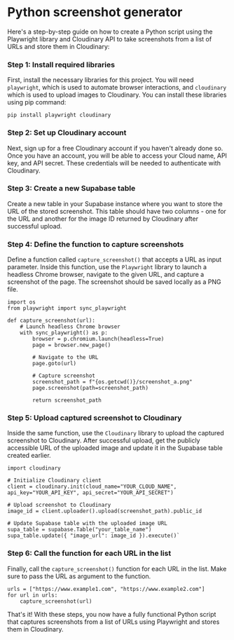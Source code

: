 # Python screenshot generator

Here's a step-by-step guide on how to create a Python script using the Playwright library and Cloudinary API to take screenshots from a list of URLs and store them in Cloudinary:

### Step 1: Install required libraries

First, install the necessary libraries for this project. You will need `playwright`, which is used to automate browser interactions, and `cloudinary` which is used to upload images to Cloudinary. You can install these libraries using pip command:

`pip install playwright cloudinary` 

### Step 2: Set up Cloudinary account

Next, sign up for a free Cloudinary account if you haven't already done so. Once you have an account, you will be able to access your Cloud name, API key, and API secret. These credentials will be needed to authenticate with Cloudinary.

### Step 3: Create a new Supabase table

Create a new table in your Supabase instance where you want to store the URL of the stored screenshot. This table should have two columns - one for the URL and another for the image ID returned by Cloudinary after successful upload.

### Step 4: Define the function to capture screenshots

Define a function called `capture_screenshot()` that accepts a URL as input parameter. Inside this function, use the `Playwright` library to launch a headless Chrome browser, navigate to the given URL, and capture a screenshot of the page. The screenshot should be saved locally as a PNG file.

    import os
    from playwright import sync_playwright
    
    def capture_screenshot(url):
        # Launch headless Chrome browser
        with sync_playwright() as p:
            browser = p.chromium.launch(headless=True)
            page = browser.new_page()
            
            # Navigate to the URL
            page.goto(url)
            
            # Capture screenshot
            screenshot_path = f"{os.getcwd()}/screenshot_a.png"
            page.screenshot(path=screenshot_path)
            
            return screenshot_path

### Step 5: Upload captured screenshot to Cloudinary
Inside the same function, use the `Cloudinary` library to upload the captured screenshot to Cloudinary. After successful upload, get the publicly accessible URL of the uploaded image and update it in the Supabase table created earlier.

    import cloudinary
    
    # Initialize Cloudinary client
    client = cloudinary.init(cloud_name="YOUR_CLOUD_NAME", api_key="YOUR_API_KEY", api_secret="YOUR_API_SECRET")
    
    # Upload screenshot to Cloudinary
    image_id = client.uploader().upload(screenshot_path).public_id
    
    # Update Supabase table with the uploaded image URL
    supa_table = supabase.Table("your_table_name")
    supa_table.update({ "image_url": image_id }).execute()` 

### Step 6: Call the function for each URL in the list

Finally, call the `capture_screenshot()` function for each URL in the list. Make sure to pass the URL as argument to the function.


    urls = ["https://www.example1.com", "https://www.example2.com"]
    for url in urls:
        capture_screenshot(url)

That's it! With these steps, you now have a fully functional Python script that captures screenshots from a list of URLs using Playwright and stores them in Cloudinary.
